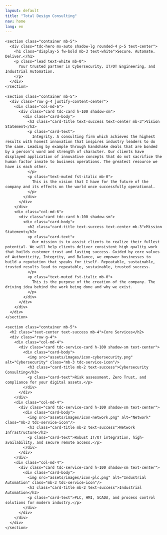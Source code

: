 ```yaml
---
layout: default
title: "Total Design Consulting"
nav: home
lang: en
---
```


    <section class="container mb-5">
      <div class="tdc-hero mx-auto shadow-lg rounded-4 p-5 text-center">
        <h1 class="display-5 fw-bold mb-3 text-white">Secure. Automate. Deliver.</h1>
        <p class="lead text-white mb-0">
          Your trusted partner in Cybersecurity, IT/OT Engineering, and Industrial Automation.
        </p>
      </div>
    </section>

    <section class="container mb-5">
      <div class="row g-4 justify-content-center">
        <div class="col-md-6">
          <div class="card tdc-card h-100 shadow-sm">
            <div class="card-body">
              <h2 class="card-title text-success text-center mb-3">Vision Statement</h2>
              <p class="card-text">
                Integrity. A consulting firm which achieves the highest results with honest innovation that inspires industry leaders to do the same. Leading by example through handshake deals that are bonded by a person’s word and strength of character. Our clients have displayed application of innovative concepts that do not sacrifice the human factor innate to business operations. The greatest resource we have is each other.
              </p>
              <p class="text-muted fst-italic mb-0">
                This is the vision that I have for the future of the company and its effects on the world once successfully operational.
              </p>
            </div>
          </div>
        </div>
        <div class="col-md-6">
          <div class="card tdc-card h-100 shadow-sm">
            <div class="card-body">
              <h2 class="card-title text-success text-center mb-3">Mission Statement</h2>
              <p class="card-text">
                Our mission is to assist clients to realize their fullest potential. We will help clients deliver consistent high quality work that builds customer trust and lasting success. Guided by core values of Authenticity, Integrity, and Balance, we empower businesses to build a reputation that speaks for itself. Repeatable, sustainable, trusted results lead to repeatable, sustainable, trusted success.
              </p>
              <p class="text-muted fst-italic mb-0">
                This is the purpose of the creation of the company. The driving idea behind the work being done and why we exist.
              </p>
            </div>
          </div>
        </div>
      </div>
    </section>

    <section class="container mb-5">
      <h2 class="text-center text-success mb-4">Core Services</h2>
      <div class="row g-4">
        <div class="col-md-4">
          <div class="card tdc-service-card h-100 shadow-sm text-center">
            <div class="card-body">
              <img src="assets/images/icon-cybersecurity.png" alt="Cybersecurity" class="mb-3 tdc-service-icon"/>
              <h3 class="card-title mb-2 text-success">Cybersecurity Consulting</h3>
              <p class="card-text">Risk assessment, Zero Trust, and compliance for your digital assets.</p>
            </div>
          </div>
        </div>
        <div class="col-md-4">
          <div class="card tdc-service-card h-100 shadow-sm text-center">
            <div class="card-body">
              <img src="assets/images/icon-network.png" alt="Network" class="mb-3 tdc-service-icon"/>
              <h3 class="card-title mb-2 text-success">Network Infrastructure</h3>
              <p class="card-text">Robust IT/OT integration, high-availability, and secure remote access.</p>
            </div>
          </div>
        </div>
        <div class="col-md-4">
          <div class="card tdc-service-card h-100 shadow-sm text-center">
            <div class="card-body">
              <img src="assets/images/icon-plc.png" alt="Industrial Automation" class="mb-3 tdc-service-icon"/>
              <h3 class="card-title mb-2 text-success">Industrial Automation</h3>
              <p class="card-text">PLC, HMI, SCADA, and process control solutions for modern industry.</p>
            </div>
          </div>
        </div>
      </div>
    </section>
